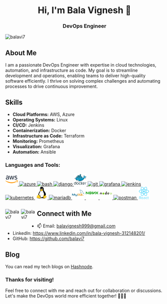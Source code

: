 <!-- Your Name -->
<h1 align="center">Hi, I'm Bala Vignesh 👋</h1>

<!-- Your Job Title -->
<h3 align="center">DevOps Engineer</h3>

<!-- Profile Views Counter -->
<p align="left"> <img src="https://komarev.com/ghpvc/?username=balavi7&label=Profile%20views&color=0e75b6&style=flat" alt="balavi7" /> </p>

<!-- About Me Section -->
## About Me

I am a passionate DevOps Engineer with expertise in cloud technologies, automation, and infrastructure as code. My goal is to streamline development and operations, enabling teams to deliver high-quality software efficiently. I thrive on solving complex challenges and automating processes to drive continuous improvement.

<!-- Skills Section -->
## Skills

- **Cloud Platforms:** AWS, Azure
- **Operating Systems:** Linux
- **CI/CD:** Jenkins
- **Containerization:** Docker
- **Infrastructure as Code:** Terraform
- **Monitoring:** Prometheus
- **Visualization:** Grafana
- **Automation:** Ansible

<h3 align="left">Languages and Tools:</h3>
<p align="left">
  <a href="https://aws.amazon.com" target="_blank" rel="noreferrer">
    <img src="https://raw.githubusercontent.com/devicons/devicon/master/icons/amazonwebservices/amazonwebservices-original-wordmark.svg" alt="aws" width="40" height="40"/>
  </a>
  <a href="https://azure.microsoft.com/en-in/" target="_blank" rel="noreferrer">
    <img src="https://www.vectorlogo.zone/logos/microsoft_azure/microsoft_azure-icon.svg" alt="azure" width="40" height="40"/>
  </a>
  <a href="https://www.gnu.org/software/bash/" target="_blank" rel="noreferrer">
    <img src="https://www.vectorlogo.zone/logos/gnu_bash/gnu_bash-icon.svg" alt="bash" width="40" height="40"/>
  </a>
  <a href="https://www.djangoproject.com/" target="_blank" rel="noreferrer">
    <img src="https://cdn.worldvectorlogo.com/logos/django.svg" alt="django" width="40" height="40"/>
  </a>
  <a href="https://www.docker.com/" target="_blank" rel="noreferrer">
    <img src="https://raw.githubusercontent.com/devicons/devicon/master/icons/docker/docker-original-wordmark.svg" alt="docker" width="40" height="40"/>
  </a>
  <a href="https://git-scm.com/" target="_blank" rel="noreferrer">
    <img src="https://www.vectorlogo.zone/logos/git-scm/git-scm-icon.svg" alt="git" width="40" height="40"/>
  </a>
  <a href="https://grafana.com" target="_blank" rel="noreferrer">
    <img src="https://www.vectorlogo.zone/logos/grafana/grafana-icon.svg" alt="grafana" width="40" height="40"/>
  </a>
  <a href="https://www.jenkins.io" target="_blank" rel="noreferrer">
    <img src="https://www.vectorlogo.zone/logos/jenkins/jenkins-icon.svg" alt="jenkins" width="40" height="40"/>
  </a>
  <a href="https://kubernetes.io" target="_blank" rel="noreferrer">
    <img src="https://www.vectorlogo.zone/logos/kubernetes/kubernetes-icon.svg" alt="kubernetes" width="40" height="40"/>
  </a>
  <a href="https://www.linux.org/" target="_blank" rel="noreferrer">
    <img src="https://raw.githubusercontent.com/devicons/devicon/master/icons/linux/linux-original.svg" alt="linux" width="40" height="40"/>
  </a>
  <a href="https://mariadb.org/" target="_blank" rel="noreferrer">
    <img src="https://www.vectorlogo.zone/logos/mariadb/mariadb-icon.svg" alt="mariadb" width="40" height="40"/>
  </a>
  <a href="https://www.mysql.com/" target="_blank" rel="noreferrer">
    <img src="https://raw.githubusercontent.com/devicons/devicon/master/icons/mysql/mysql-original-wordmark.svg" alt="mysql" width="40" height="40"/>
  </a>
  <a href="https://www.nginx.com" target="_blank" rel="noreferrer">
    <img src="https://raw.githubusercontent.com/devicons/devicon/master/icons/nginx/nginx-original.svg" alt="nginx" width="40" height="40"/>
  </a>
  <a href="https://nodejs.org" target="_blank" rel="noreferrer">
    <img src="https://raw.githubusercontent.com/devicons/devicon/master/icons/nodejs/nodejs-original-wordmark.svg" alt="nodejs" width="40" height="40"/>
  </a>
  <a href="https://postman.com" target="_blank" rel="noreferrer">
    <img src="https://www.vectorlogo.zone/logos/getpostman/getpostman-icon.svg" alt="postman" width="40" height="40"/>
  </a>
  <a href="https://reactjs.org/" target="_blank" rel="noreferrer">
    <img src="https://raw.githubusercontent.com/devicons/devicon/master/icons/react/react-original-wordmark.svg" alt="react" width="40" height="40"/>
  </a>
</p>


<!-- GitHub Stats Card -->
<div style="float: left; width: 10%;">
  <p align="left"><img src="https://github-readme-stats.vercel.app/api?username=balavi7&show_icons=true&locale=en" alt="balavi7" /></p>
</div>

<!-- Top Languages Card -->
<div style="float: left; width: 10%;">
  <p align="left"><img src="https://github-readme-stats.vercel.app/api/top-langs?username=balavi7&show_icons=true&locale=en&layout=compact" alt="balavi7" /></p>
</div>


<!-- Connect with Me Section -->
## Connect with Me
- 📫 Email: balavignesh999@gmail.com
- LinkedIn: https://www.linkedin.com/in/bala-vignesh-312148201/
- GitHub: https://github.com/balavi7

<!-- Blog Section (Optional) -->
## Blog

You can read my tech blogs on [Hashnode](https://hashnode.com/@bvm).

<!-- Footer Section -->
### Thanks for visiting!

Feel free to connect with me and reach out for collaboration or discussions. Let's make the DevOps world more efficient together! 👨‍💻🚀
